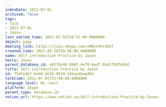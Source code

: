 ```yaml
---
indexDate: 2021-07-01
archived: false
tags:
- Talk
- 2021-07-01
- Jason
last_edited_time: 2021-07-02T18:57:00.0000000
object: page
meeting_link: https://join.skype.com/xMKyV4Fx3KXT
created_time: 2021-06-28T20:56:00.0000000
name: Self-introduction Practice by Jason
hosts: Jason
parent_database_id: e9339446-880f-4ef0-8ad7-8ad1f507dded
title: Self-introduction Practice by Jason
id: f5dfedb7-beb8-4e33-9539-144a1dbaa264
talktime: 2021-07-01T21:00:00.0000000
language_level: No limit
platform: Skype
parent_type: database_id
notion_url: https://www.notion.so/Self-introduction-Practice-by-Jason-f5dfedb7beb84e339539144a1dbaa264
---
```







